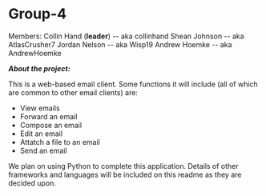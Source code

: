 # Group-4
Members:
Collin Hand (**leader**) -- aka collinhand
Shean Johnson -- aka AtlasCrusher7
Jordan Nelson -- aka Wisp19
Andrew Hoemke -- aka AndrewHoemke


_**About the project:**_

This is a web-based email client. Some functions it will include (all of which are common to other email clients) are:
  - View emails
  - Forward an email
  - Compose an email
  - Edit an email
  - Attatch a file to an email
  - Send an email

We plan on using Python to complete this application. Details of other frameworks and languages will be included on this readme as they are decided upon.
